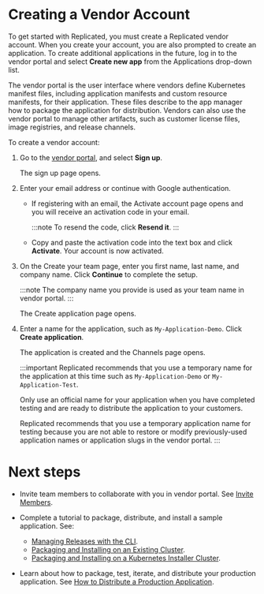 # Creating a Vendor Account

To get started with Replicated, you must create a Replicated vendor account. When you create your account, you are also prompted to create an application. To create additional applications in the future, log in to the vendor portal and select **Create new app** from the Applications drop-down list.

The vendor portal is the user interface where vendors define Kubernetes manifest files, including application manifests and custom resource manifests, for their application. These files describe to the app manager how to package the application for distribution. Vendors can also use the vendor portal to manage other artifacts, such as customer license files, image registries, and release channels.

To create a vendor account:

1. Go to the [vendor portal](https://vendor.replicated.com), and select **Sign up**.

    The sign up page opens.
3. Enter your email address or continue with Google authentication.
    
    - If registering with an email, the Activate account page opens and you will receive an activation code in your email.

      :::note
      To resend the code, click **Resend it**.
      :::
  
    - Copy and paste the activation code into the text box and click **Activate**. Your account is now activated.

4. On the Create your team page, enter you first name, last name, and company name. Click **Continue** to complete the setup. 
    
    :::note
    The company name you provide is used as your team name in vendor portal.
    :::

     The Create application page opens.

5. Enter a name for the application, such as `My-Application-Demo`. Click **Create application**.

    The application is created and the Channels page opens.

   :::important
   Replicated recommends that you use a temporary name for the application at this time such as `My-Application-Demo` or `My-Application-Test`.

   Only use an official name for your application when you have completed testing and are ready to distribute the application to your customers.

   Replicated recommends that you use a temporary application name for testing because you are not able to restore or modify previously-used application names or application slugs in the vendor portal.
   :::

# Next steps
* Invite team members to collaborate with you in vendor portal. See [Invite Members](team-management#invite-members).
* Complete a tutorial to package, distribute, and install a sample application. See:

   * [Managing Releases with the CLI](tutorial-installing-with-cli).
   * [Packaging and Installing on an Existing Cluster](tutorial-installing-with-existing-cluster).
   * [Packaging and Installing on a Kubernetes Installer Cluster](tutorial-installing-without-existing-cluster).
* Learn about how to package, test, iterate, and distribute your production application. See [How to Distribute a Production Application](distributing-workflow).
